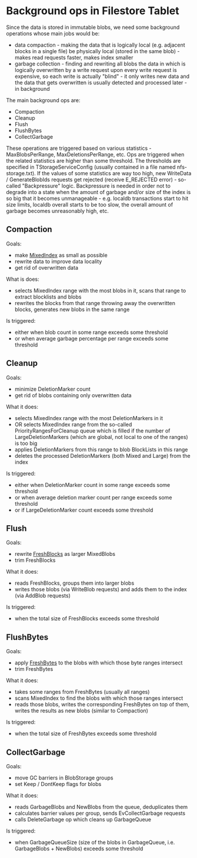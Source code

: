 # Background ops in Filestore Tablet

Since the data is stored in immutable blobs, we need some background operations whose main jobs would be:
* data compaction - making the data that is logically local (e.g. adjacent blocks in a single file) be physically local (stored in the same blob) - makes read requests faster, makes index smaller
* garbage collection - finding and rewriting all blobs the data in which is logically overwritten by a write request upon every write request is expensive, so each write is actually "blind" - it only writes new data and the data that gets overwritten is usually detected and processed later - in background

The main background ops are:
* Compaction
* Cleanup
* Flush
* FlushBytes
* CollectGarbage

These operations are triggered based on various statistics - MaxBlobsPerRange, MaxDeletionsPerRange, etc.
Ops are triggered when the related statistics are higher than some threshold. The thresholds are specified in TStorageServiceConfig (usually contained in a file named nfs-storage.txt).
If the values of some statistics are way too high, new WriteData / GenerateBlobIds requests get rejected (receive E_REJECTED error) - so-called "Backpressure" logic.
Backpressure is needed in order not to degrade into a state when the amount of garbage and/or size of the index is so big that it becomes unmanageable - e.g. localdb transactions start to hit size limits, localdb overall starts to be too slow, the overall amount of garbage becomes unreasonably high, etc.

## Compaction

Goals:
* make [MixedIndex](data_index.md#mixedblocks) as small as possible
* rewrite data to improve data locality
* get rid of overwritten data

What is does:
* selects MixedIndex range with the most blobs in it, scans that range to extract blocklists and blobs
* rewrites the blocks from that range throwing away the overwritten blocks, generates new blobs in the same range

Is triggered:
* either when blob count in some range exceeds some threshold
* or when average garbage percentage per range exceeds some threshold

## Cleanup

Goals:
* minimize DeletionMarker count
* get rid of blobs containing only overwritten data

What it does:
* selects MixedIndex range with the most DeletionMarkers in it
* OR selects MixedIndex range from the so-called PriorityRangesForCleanup queue which is filled if the number of LargeDeletionMarkers (which are global, not local to one of the ranges) is too big
* applies DeletionMarkers from this range to blob BlockLists in this range
* deletes the processed DeletionMarkers (both Mixed and Large) from the index

Is triggered:
* either when DeletionMarker count in some range exceeds some threshold
* or when average deletion marker count per range exceeds some threshold
* or if LargeDeletionMarker count exceeds some threshold

## Flush

Goals:
* rewrite [FreshBlocks](data_index.md#freshblocks) as larger MixedBlobs
* trim FreshBlocks

What it does:
* reads FreshBlocks, groups them into larger blobs
* writes those blobs (via WriteBlob requests) and adds them to the index (via AddBlob requests)

Is triggered:
* when the total size of FreshBlocks exceeds some threshold

## FlushBytes

Goals:
* apply [FreshBytes](data_index.md#freshbytes) to the blobs with which those byte ranges intersect
* trim FreshBytes

What it does:
* takes some ranges from FreshBytes (usually all ranges)
* scans MixedIndex to find the blobs with which those ranges intersect
* reads those blobs, writes the corresponding FreshBytes on top of them, writes the results as new blobs (similar to Compaction)

Is triggered:
* when the total size of FreshBytes exceeds some threshold

## CollectGarbage

Goals:
* move GC barriers in BlobStorage groups
* set Keep / DontKeep flags for blobs

What it does:
* reads GarbageBlobs and NewBlobs from the queue, deduplicates them
* calculates barrier values per group, sends EvCollectGarbage requests
* calls DeleteGarbage op which cleans up GarbageQueue

Is triggered:
* when GarbageQueueSize (size of the blobs in GarbageQueue, i.e. GarbageBlobs + NewBlobs) exceeds some threshold

